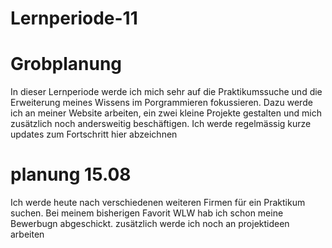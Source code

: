 # Lernperiode-11

# Grobplanung
In dieser Lernperiode werde ich mich sehr auf die Praktikumssuche und die Erweiterung meines Wissens im Porgrammieren fokussieren. Dazu werde ich an meiner Website arbeiten, ein zwei kleine Projekte gestalten und 
mich zusätzlich noch andersweitig beschäftigen. Ich werde regelmässig kurze updates zum Fortschritt hier abzeichnen

# planung 15.08
Ich werde heute nach verschiedenen weiteren Firmen für ein Praktikum suchen.
Bei meinem bisherigen Favorit WLW hab ich schon meine Bewerbugn abgeschickt.
zusätzlich werde ich noch an projektideen arbeiten
